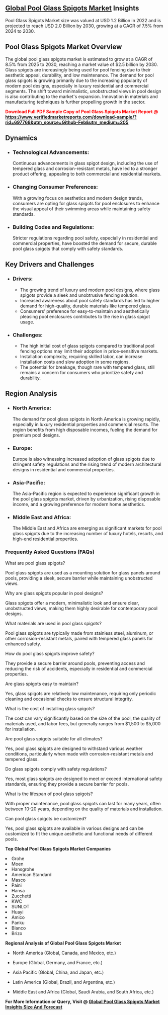 <h2><a href="https://www.verifiedmarketreports.com/download-sample/?rid=697768&amp;utm_source=Github&amp;utm_medium=205" target="_blank">Global Pool Glass Spigots Market</a> Insights</h2><p>Pool Glass Spigots Market size was valued at USD 1.2 Billion in 2022 and is projected to reach USD 2.0 Billion by 2030, growing at a CAGR of 7.5% from 2024 to 2030.</p><p> <h2>Pool Glass Spigots Market Overview</h2> <p>The global pool glass spigots market is estimated to grow at a CAGR of 8.5% from 2025 to 2030, reaching a market value of $2.5 billion by 2030. Glass spigots are increasingly being used for pool fencing due to their aesthetic appeal, durability, and low maintenance. The demand for pool glass spigots is growing primarily due to the increasing popularity of modern pool designs, especially in luxury residential and commercial segments. The shift toward minimalistic, unobstructed views in pool design is also contributing to the market's expansion. Innovation in materials and manufacturing techniques is further propelling growth in the sector. <b><p><span class=""><span style="color: #ff0000;"><strong>Download Full PDF Sample Copy of Pool Glass Spigots Market Report</strong> @ </span><a href="https://www.verifiedmarketreports.com/download-sample/?rid=697768&amp;utm_source=Github-Feb&amp;utm_medium=205" target="_blank">https://www.verifiedmarketreports.com/download-sample/?rid=697768&amp;utm_source=Github-Feb&amp;utm_medium=205</a></span></p></b></p> <h2>Dynamics</h2> <ul> <li><h3>Technological Advancements: </h3>Continuous advancements in glass spigot design, including the use of tempered glass and corrosion-resistant metals, have led to a stronger product offering, appealing to both commercial and residential markets.</li> <li><h3>Changing Consumer Preferences: </h3>With a growing focus on aesthetics and modern design trends, consumers are opting for glass spigots for pool enclosures to enhance the visual appeal of their swimming areas while maintaining safety standards.</li> <li><h3>Building Codes and Regulations: </h3>Stricter regulations regarding pool safety, especially in residential and commercial properties, have boosted the demand for secure, durable pool glass spigots that comply with safety standards.</li> </ul> <h2>Key Drivers and Challenges</h2> <ul> <li><h3>Drivers: </h3> <ul> <li>The growing trend of luxury and modern pool designs, where glass spigots provide a sleek and unobtrusive fencing solution.</li> <li>Increased awareness about pool safety standards has led to higher demand for high-quality, durable materials like tempered glass.</li> <li>Consumers’ preference for easy-to-maintain and aesthetically pleasing pool enclosures contributes to the rise in glass spigot usage.</li> </ul> </li> <li><h3>Challenges:</h3> <ul> <li>The high initial cost of glass spigots compared to traditional pool fencing options may limit their adoption in price-sensitive markets.</li> <li>Installation complexity, requiring skilled labor, can increase installation costs and slow adoption in some regions.</li> <li>The potential for breakage, though rare with tempered glass, still remains a concern for consumers who prioritize safety and durability.</li> </ul> </li> </ul> <h2>Region Analysis</h2> <ul> <li><h3>North America:</h3> The demand for pool glass spigots in North America is growing rapidly, especially in luxury residential properties and commercial resorts. The region benefits from high disposable incomes, fueling the demand for premium pool designs.</li> <li><h3>Europe:</h3> Europe is also witnessing increased adoption of glass spigots due to stringent safety regulations and the rising trend of modern architectural designs in residential and commercial properties.</li> <li><h3>Asia-Pacific:</h3> The Asia-Pacific region is expected to experience significant growth in the pool glass spigots market, driven by urbanization, rising disposable income, and a growing preference for modern home aesthetics.</li> <li><h3>Middle East and Africa:</h3> The Middle East and Africa are emerging as significant markets for pool glass spigots due to the increasing number of luxury hotels, resorts, and high-end residential properties.</li> </ul> <h3>Frequently Asked Questions (FAQs)</h3> <p>What are pool glass spigots?</p> <p>Pool glass spigots are used as a mounting solution for glass panels around pools, providing a sleek, secure barrier while maintaining unobstructed views.</p> <p>Why are glass spigots popular in pool designs?</p> <p>Glass spigots offer a modern, minimalistic look and ensure clear, unobstructed views, making them highly desirable for contemporary pool designs.</p> <p>What materials are used in pool glass spigots?</p> <p>Pool glass spigots are typically made from stainless steel, aluminum, or other corrosion-resistant metals, paired with tempered glass panels for enhanced safety.</p> <p>How do pool glass spigots improve safety?</p> <p>They provide a secure barrier around pools, preventing access and reducing the risk of accidents, especially in residential and commercial properties.</p> <p>Are glass spigots easy to maintain?</p> <p>Yes, glass spigots are relatively low maintenance, requiring only periodic cleaning and occasional checks to ensure structural integrity.</p> <p>What is the cost of installing glass spigots?</p> <p>The cost can vary significantly based on the size of the pool, the quality of materials used, and labor fees, but generally ranges from $1,500 to $5,000 for installation.</p> <p>Are pool glass spigots suitable for all climates?</p> <p>Yes, pool glass spigots are designed to withstand various weather conditions, particularly when made with corrosion-resistant metals and tempered glass.</p> <p>Do glass spigots comply with safety regulations?</p> <p>Yes, most glass spigots are designed to meet or exceed international safety standards, ensuring they provide a secure barrier for pools.</p> <p>What is the lifespan of pool glass spigots?</p> <p>With proper maintenance, pool glass spigots can last for many years, often between 10-20 years, depending on the quality of materials and installation.</p> <p>Can pool glass spigots be customized?</p> <p>Yes, pool glass spigots are available in various designs and can be customized to fit the unique aesthetic and functional needs of different pools.</p> </p><p><strong>Top Global Pool Glass Spigots Market Companies</strong></p><div data-test-id=""><p><li>Grohe</li><li> Moen</li><li> Hansgrohe</li><li> American Standard</li><li> Masco</li><li> Paini</li><li> Hansa</li><li> Zucchetti</li><li> KWC</li><li> SUNLOT</li><li> Huayi</li><li> Amico</li><li> Panku</li><li> Blanco</li><li> Brizo</li></p><div><strong>Regional Analysis of&nbsp;Global Pool Glass Spigots Market</strong></div><ul><li dir="ltr"><p dir="ltr">North America&nbsp;(Global, Canada, and Mexico, etc.)</p></li><li dir="ltr"><p dir="ltr">Europe (Global, Germany, and France, etc.)</p></li><li dir="ltr"><p dir="ltr">Asia Pacific&nbsp;(Global, China, and Japan, etc.)</p></li><li dir="ltr"><p dir="ltr">Latin America&nbsp;(Global, Brazil, and Argentina, etc.)</p></li><li dir="ltr">Middle East and Africa&nbsp;(Global, Saudi Arabia, and South Africa, etc.)</li></ul><p><strong>For More Information or Query, Visit @&nbsp;</strong><strong><a href="https://www.verifiedmarketreports.com/product/pool-glass-spigots-market/?utm_source=Github&amp;utm_medium=205" target="_blank">Global Pool Glass Spigots Market Insights Size And Forecast</a></strong></p></div>
